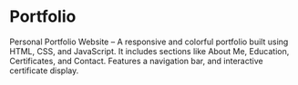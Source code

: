 # Portfolio
Personal Portfolio Website – A responsive and colorful portfolio built using HTML, CSS, and JavaScript. It includes sections like About Me, Education, Certificates, and Contact. Features a navigation bar, and interactive certificate display.
